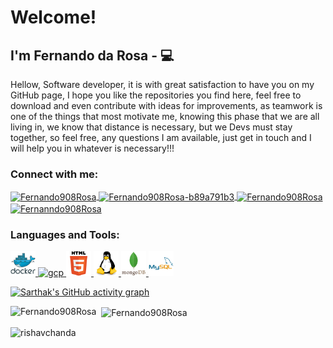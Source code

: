 # Welcome!
## I'm Fernando da Rosa - 💻
Hellow, Software developer, it is with great satisfaction to have you on my GitHub page, I hope you like the repositories you find here, feel free to download and even contribute with ideas for improvements, as teamwork is one of the things that most motivate me, knowing this phase that we are all living in, we know that distance is necessary, but we Devs must stay together, so feel free, any questions I am available, just get in touch and I will help you in whatever is necessary!!!

<h3 align="left">Connect with me:</h3>
<p align="left">
<a href="https://twitter.com/Fernando908Rosa" target="blank">
  <img align="center" src="https://raw.githubusercontent.com/rahuldkjain/github-profile-readme-generator/master/src/images/icons/Social/twitter.svg" alt="Fernando908Rosa" height="30" width="40" />
  </a>
<a href="https://linkedin.com/in/Frenando908Rosa-b89a791b3" target="blank">
  <img align="center" src="https://raw.githubusercontent.com/rahuldkjain/github-profile-readme-generator/master/src/images/icons/Social/linked-in-alt.svg" alt="Fernando908Rosa-b89a791b3" height="30" width="40" />
  </a>
<a href="https://instagram.com/Fernando908Rosa" target="blank"><img align="center" src="https://raw.githubusercontent.com/rahuldkjain/github-profile-readme-generator/master/src/images/icons/Social/instagram.svg" alt="Fernando908Rosa" height="30" width="40" /></a>
<a href="https://www.youtube.com/c/Fernando908Rosa" target="blank"><img align="center" src="https://raw.githubusercontent.com/rahuldkjain/github-profile-readme-generator/master/src/images/icons/Social/youtube.svg" alt="Fernanndo908Rosa" height="30" width="40" /></a>
</p>

<h3 align="left">Languages and Tools:</h3>
<p align="left"> 
  
  </a>
  <a href="https://www.docker.com/" target="_blank" rel="noreferrer"> <img src="https://raw.githubusercontent.com/devicons/devicon/master/icons/docker/docker-original-wordmark.svg" alt="docker" width="40" height="40"/>

  </a>
  <a href="https://cloud.google.com" target="_blank" rel="noreferrer"> <img src="https://www.vectorlogo.zone/logos/google_cloud/google_cloud-icon.svg" alt="gcp" width="40" height="40"/>

  </a>
  <a href="https://www.w3.org/html/" target="_blank" rel="noreferrer"> <img src="https://raw.githubusercontent.com/devicons/devicon/master/icons/html5/html5-original-wordmark.svg" alt="html5" width="40" height="40"/>
  
 
  </a>
  <a href="https://www.linux.org/" target="_blank" rel="noreferrer"> <img src="https://raw.githubusercontent.com/devicons/devicon/master/icons/linux/linux-original.svg" alt="linux" width="40" height="40"/>
  </a>
  <a href="https://www.mongodb.com/" target="_blank" rel="noreferrer"> <img src="https://raw.githubusercontent.com/devicons/devicon/master/icons/mongodb/mongodb-original-wordmark.svg" alt="mongodb" width="40" height="40"/>
  </a>
  <a href="https://www.mysql.com/" target="_blank" rel="noreferrer"> <img src="https://raw.githubusercontent.com/devicons/devicon/master/icons/mysql/mysql-original-wordmark.svg" alt="mysql" width="40" height="40"/>

[![Sarthak's GitHub activity graph](https://activity-graph.herokuapp.com/graph?username=Fernando908Rosa&&theme=xcode)](https://github.com/rishavchanda)

<p><img align="left" src="https://github-readme-stats.vercel.app/api/top-langs?username=Fernando908Rosa&show_icons=true&locale=en&layout=compact&theme=tokyonight" alt="Fernando908Rosa" /></p>

<p>&nbsp;
  <img align="center" src="https://github-readme-stats.vercel.app/api?username=Fernando908Rosa&show_icons=true&locale=en&theme=tokyonight" alt="Fernando908Rosa" />
</p>

<p><img align="center" src="https://github-readme-streak-stats.herokuapp.com/?user=Fernando908Rosa&&theme=tokyonight" alt="rishavchanda" /></p>

